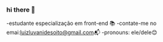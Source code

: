 ### hi there 👋

-estudante especialização em front-end 📚
-contate-me no emai:luizluvanidesoito@gmail.com📬
-pronouns: ele/dele😊
